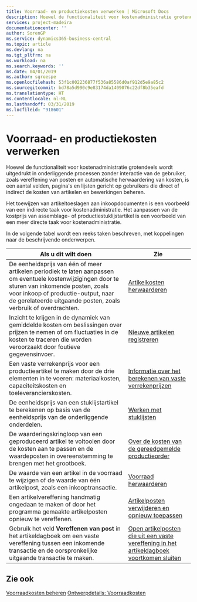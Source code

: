 ```yaml
---
title: Voorraad- en productiekosten verwerken | Microsoft Docs
description: Hoewel de functionaliteit voor kostenadministratie grotendeels wordt uitgedrukt in onderliggende processen zonder interactie van de gebruiker, zoals vereffening van posten en automatische herwaardering van kosten, is een aantal velden, pagina's en lijsten gericht op gebruikers die direct of indirect de kosten van artikelen en bewerkingen beheren.
services: project-madeira
documentationcenter: ''
author: SorenGP
ms.service: dynamics365-business-central
ms.topic: article
ms.devlang: na
ms.tgt_pltfrm: na
ms.workload: na
ms.search.keywords: ''
ms.date: 04/01/2019
ms.author: sgroespe
ms.openlocfilehash: 53f1c002236877f536a85586d0af912d5e9a85c2
ms.sourcegitcommit: bd78a5d990c9e83174da1409076c22df8b35eafd
ms.translationtype: HT
ms.contentlocale: nl-NL
ms.lasthandoff: 03/31/2019
ms.locfileid: "918601"
---
```

# <a name="handling-inventory-and-manufacturing-costs"></a>Voorraad- en productiekosten verwerken
Hoewel de functionaliteit voor kostenadministratie grotendeels wordt uitgedrukt in onderliggende processen zonder interactie van de gebruiker, zoals vereffening van posten en automatische herwaardering van kosten, is een aantal velden, pagina's en lijsten gericht op gebruikers die direct of indirect de kosten van artikelen en bewerkingen beheren.  

 Het toewijzen van artikeltoeslagen aan inkoopdocumenten is een voorbeeld van een indirecte taak voor kostenadministratie. Het aanpassen van de kostprijs van assemblage- of productiestuklijstartikel is een voorbeeld van een meer directe taak voor kostenadministratie.  

 In de volgende tabel wordt een reeks taken beschreven, met koppelingen naar de beschrijvende onderwerpen.   

|**Als u dit wilt doen**|**Zie**|  
|------------|-------------|  
|De eenheidsprijs van één of meer artikelen periodiek te laten aanpassen om eventuele kostenwijzigingen door te sturen van inkomende posten, zoals voor inkoop of productie-output, naar de gerelateerde uitgaande posten, zoals verbruik of overdrachten.|[Artikelkosten herwaarderen](inventory-how-adjust-item-costs.md)|  
|Inzicht te krijgen in de dynamiek van gemiddelde kosten om beslissingen over prijzen te nemen of om fluctuaties in de kosten te traceren die worden veroorzaakt door foutieve gegevensinvoer.|[Nieuwe artikelen registreren](inventory-how-register-new-items.md)|  
|Een vaste verrekenprijs voor een productieartikel te maken door de drie elementen in te voeren: materiaalkosten, capaciteitskosten en toeleverancierskosten.|[Informatie over het berekenen van vaste verrekenprijzen](finance-about-calculating-standard-cost.md)|  
|De eenheidsprijs van een stuklijstartikel te berekenen op basis van de eenheidsprijs van de onderliggende onderdelen.|[Werken met stuklijsten](inventory-how-work-BOMs.md)|  
|De waarderingskringloop van een geproduceerd artikel te voltooien door de kosten aan te passen en de waardeposten in overeenstemming te brengen met het grootboek.|[Over de kosten van de gereedgemelde productieorder](finance-about-finished-production-order-costs.md)|  
|De waarde van een artikel in de voorraad te wijzigen of de waarde van één artikelpost, zoals een inkooptransactie.|[Voorraad herwaarderen](inventory-how-revalue-inventory.md)|
|Een artikelvereffening handmatig ongedaan te maken of door het programma gemaakte artikelposten opnieuw te vereffenen.|[Artikelposten verwijderen en opnieuw toepassen](finance-how-to-remove-and-reapply-item-entries.md)|  
|Gebruik het veld **Vereffenen van post** in het artikeldagboek om een vaste vereffening tussen een inkomende transactie en de oorspronkelijke uitgaande transactie te maken.|[Open artikelposten die uit een vaste vereffening in het artikeldagboek voortkomen sluiten](finance-how-to-close-open-item-ledger-entries-resulting-from-fixed-application-in-the-item-journal.md)|  

## <a name="see-also"></a>Zie ook  
[Voorraadkosten beheren](finance-manage-inventory-costs.md)
[Ontwerpdetails: Voorraadkosten](design-details-inventory-costing.md)
